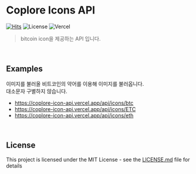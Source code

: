 # Coplore Icons API

[![Hits](https://hits.seeyoufarm.com/api/count/incr/badge.svg?url=https%3A%2F%2Fgithub.com%2Fcoplore%2Fcoplore_icon-api&count_bg=%232C387E&title_bg=%23555555&icon=bitcoin.svg&icon_color=%23E7E7E7&title=hits&edge_flat=false)](https://hits.seeyoufarm.com)
![License](https://img.shields.io/badge/license-MIT-blue)
![Vercel](https://therealsujitk-vercel-badge.vercel.app/?app=coplore-icon-api)

> bitcoin icon을 제공하는 API 입니다.

<br />

## Examples

이미지를 불러올 비트코인의 약어를 이용해 이미지를 불러옵니다.
<br />
대소문자 구별하지 않습니다.

- https://coplore-icon-api.vercel.app/api/icons/btc
- https://coplore-icon-api.vercel.app/api/icons/ETC
- https://coplore-icon-api.vercel.app/api/icons/eth

<br />

## License

This project is licensed under the MIT License - see the [LICENSE.md](LICENSE) file for details
